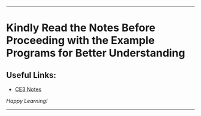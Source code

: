 
---

# Kindly Read the Notes Before Proceeding with the Example Programs for Better Understanding

## Useful Links:

- [CE3 Notes](https://github.com/DipsanaRoy/c-extensions/main/tree/CE003_File_IO/CE3_NOTES.md)

*Happy Learning!*

---
